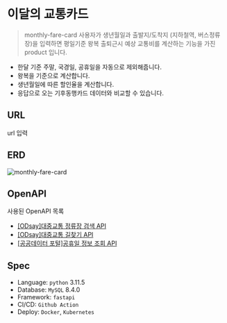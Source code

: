 # 이달의 교통카드
> monthly-fare-card
사용자가 생년월일과 출발지/도착지 (지하철역, 버스정류장)을 입력하면 평일기준 왕복 출퇴근시 예상 교통비를 계산하는 기능을
가진 product 입니다.

- 한달 기준 주말, 국경일, 공휴일을 자동으로 제외해줍니다.
- 왕복을 기준으로 계산합니다.
- 생년월일에 따른 할인율을 계산합니다.
- 응답으로 오는 기후동행카드 데이터와 비교할 수 있습니다.


## URL
url 입력

## ERD 
![monthly-fare-card](https://github.com/fore0919/monthly-fare-card/assets/91520365/7055176f-52e8-4c92-a4fb-a696251fcecc)

## OpenAPI
사용된 OpenAPI 목록 
- [[ODsay]대중교통 정류장 검색 API](https://lab.odsay.com/guide/releaseReference#searchStation)
- [[ODsay]대중교통 길찾기 API](https://lab.odsay.com/guide/releaseReference#searchPubTransPathT)
- [[공공데이터 포털]공휴일 정보 조회 API](https://www.data.go.kr/data/15012690/openapi.do)

## Spec
- Language: `python` 3.11.5
- Database: `MySQL` 8.4.0
- Framework: `fastapi`
- CI/CD: `Github Action`
- Deploy: `Docker`, `Kubernetes`

